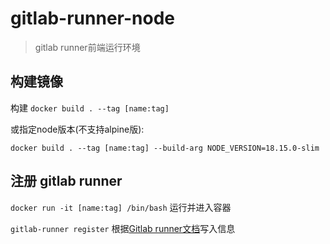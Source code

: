# gitlab-runner-node
> gitlab runner前端运行环境

## 构建镜像

构建
`docker build . --tag [name:tag]`

或指定node版本(不支持alpine版):

`docker build . --tag [name:tag] --build-arg NODE_VERSION=18.15.0-slim`

## 注册 gitlab runner

`docker run -it [name:tag] /bin/bash` 运行并进入容器

`gitlab-runner register` 根据[Gitlab runner文档](https://docs.gitlab.com/runner/register/index.html#docker)写入信息
